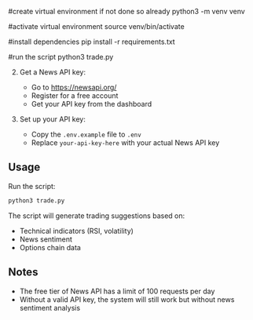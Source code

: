 #create virtual environment if not done so already
python3 -m venv venv 

#activate virtual environment
source venv/bin/activate 

#install dependencies
pip install -r requirements.txt 

#run the script
python3 trade.py 

2. Get a News API key:
   - Go to https://newsapi.org/
   - Register for a free account
   - Get your API key from the dashboard

3. Set up your API key:
   - Copy the `.env.example` file to `.env`
   - Replace `your-api-key-here` with your actual News API key

## Usage

Run the script:

```bash
python3 trade.py
```

The script will generate trading suggestions based on:
- Technical indicators (RSI, volatility)
- News sentiment
- Options chain data

## Notes

- The free tier of News API has a limit of 100 requests per day
- Without a valid API key, the system will still work but without news sentiment analysis
